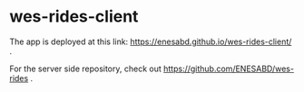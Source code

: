 # wes-rides-client
The app is deployed at this link: https://enesabd.github.io/wes-rides-client/ . 

For the server side repository, check out https://github.com/ENESABD/wes-rides .
